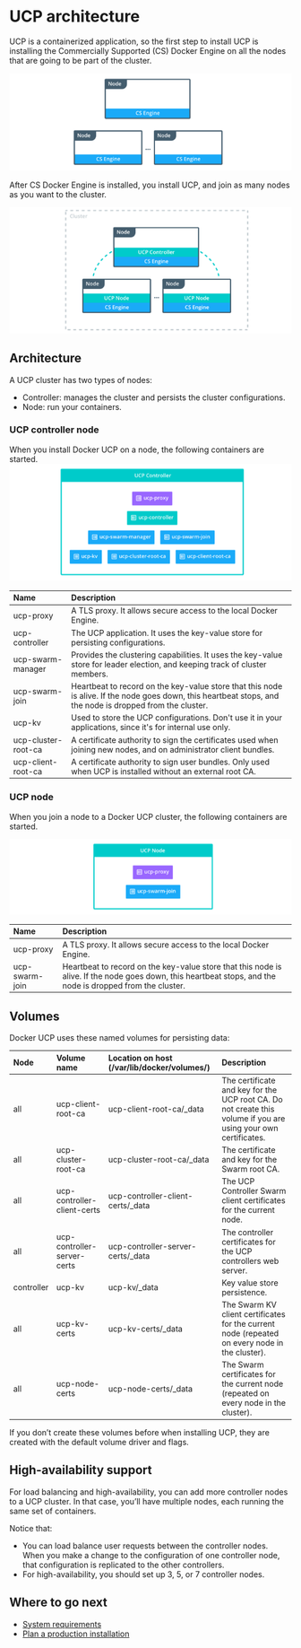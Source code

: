 <!--[metadata]>
+++
title = "Architecture"
description = "Learn about the architecture of Docker Universal Control Plane."
keywords = ["docker, ucp, architecture"]
[menu.main]
parent="mn_ucp"
identifier="ucp_architecture"
weight=20
+++
<![end-metadata]-->

# UCP architecture

UCP is a containerized application, so the first step to install UCP is
installing the Commercially Supported (CS) Docker Engine on all the nodes that
are going to be part of the cluster.

![](images/architecture-1.png)

After CS Docker Engine is installed, you install UCP, and join as many
nodes as you want to the cluster.

![](images/architecture-2.png)

## Architecture

A UCP cluster has two types of nodes:

* Controller: manages the cluster and persists the cluster configurations.
* Node: run your containers.


### UCP controller node

When you install Docker UCP on a node, the following containers are started.
![](images/architecture-3.png)

| Name                | Description                                                                                                                                                |
|:--------------------|:-----------------------------------------------------------------------------------------------------------------------------------------------------------|
| ucp-proxy           | A TLS proxy. It allows secure access to the local Docker Engine.                                                                                           |
| ucp-controller      | The UCP application. It uses the key-value store for persisting configurations.                                                                            |
| ucp-swarm-manager   | Provides the clustering capabilities. It uses the key-value store for leader election, and keeping track of cluster members.                               |
| ucp-swarm-join      | Heartbeat to record on the key-value store that this node is alive. If the node goes down, this heartbeat stops, and the node is dropped from the cluster. |
| ucp-kv              | Used to store the UCP configurations. Don't use it in your applications, since it's for internal use only.                                                 |
| ucp-cluster-root-ca | A certificate authority to sign the certificates used when joining new nodes, and on administrator client bundles.                                         |
| ucp-client-root-ca  | A certificate authority to sign user bundles. Only used when UCP is installed without an external root CA.                                                 |

### UCP node

When you join a node to a Docker UCP cluster, the following containers are
started.

![](images/architecture-4.png)

| Name           | Description                                                                                                                                                |
|:---------------|:-----------------------------------------------------------------------------------------------------------------------------------------------------------|
| ucp-proxy      | A TLS proxy. It allows secure access to the local Docker Engine.                                                                                           |
| ucp-swarm-join | Heartbeat to record on the key-value store that this node is alive. If the node goes down, this heartbeat stops, and the node is dropped from the cluster. |


## Volumes

Docker UCP uses these named volumes for persisting data:

| Node       | Volume name                 | Location on host (/var/lib/docker/volumes/) | Description                                                                                                    |
|:-----------|:----------------------------|:--------------------------------------------|:---------------------------------------------------------------------------------------------------------------|
| all        | ucp-client-root-ca          | ucp-client-root-ca/_data                    | The certificate and key for the UCP root CA. Do not create this volume if you are using your own certificates. |
| all        | ucp-cluster-root-ca         | ucp-cluster-root-ca/_data                   | The certificate and key for the Swarm root CA.                                                                 |
| all        | ucp-controller-client-certs | ucp-controller-client-certs/_data           | The UCP Controller Swarm client certificates for the current node.                                             |
| all        | ucp-controller-server-certs | ucp-controller-server-certs/_data           | The controller certificates for the UCP controllers web server.                                                |
| controller | ucp-kv                      | ucp-kv/_data                                | Key value store persistence.                                                                                   |
| all        | ucp-kv-certs                | ucp-kv-certs/_data                          | The Swarm KV client certificates for the current node (repeated on every node in the cluster).                 |
| all        | ucp-node-certs              | ucp-node-certs/_data                        | The Swarm certificates for the current node (repeated on every node in the cluster).                           |


If you don’t create these volumes before when installing UCP, they are created with
the default volume driver and flags.

## High-availability support
For load balancing and high-availability, you can add more controller nodes
to a UCP cluster. In that case, you’ll have multiple nodes, each running the
same set of containers.

<!--TODO: add diagram with 3 controllers -->

Notice that:

* You can load balance user requests between the controller nodes.
When you make a change to the configuration of one controller node, that
configuration is replicated to the other controllers.
* For high-availability, you should set up 3, 5, or 7 controller nodes.

## Where to go next

* [System requirements](installation/system-requirements.md)
* [Plan a production installation](installation/plan-production-install.md)
